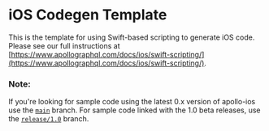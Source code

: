 # iOS Codegen Template

This is the template for using Swift-based scripting to generate iOS code. Please see our full instructions at [https://www.apollographql.com/docs/ios/swift-scripting/](https://www.apollographql.com/docs/ios/swift-scripting/).

### Note: 
If you're looking for sample code using the latest 0.x version of apollo-ios use the [`main`](https://github.com/apollographql/iOSCodegenTemplate) branch. For sample code linked with the 1.0 beta releases, use the [`release/1.0`](https://github.com/apollographql/iOSCodegenTemplate/tree/release/1.0) branch.
